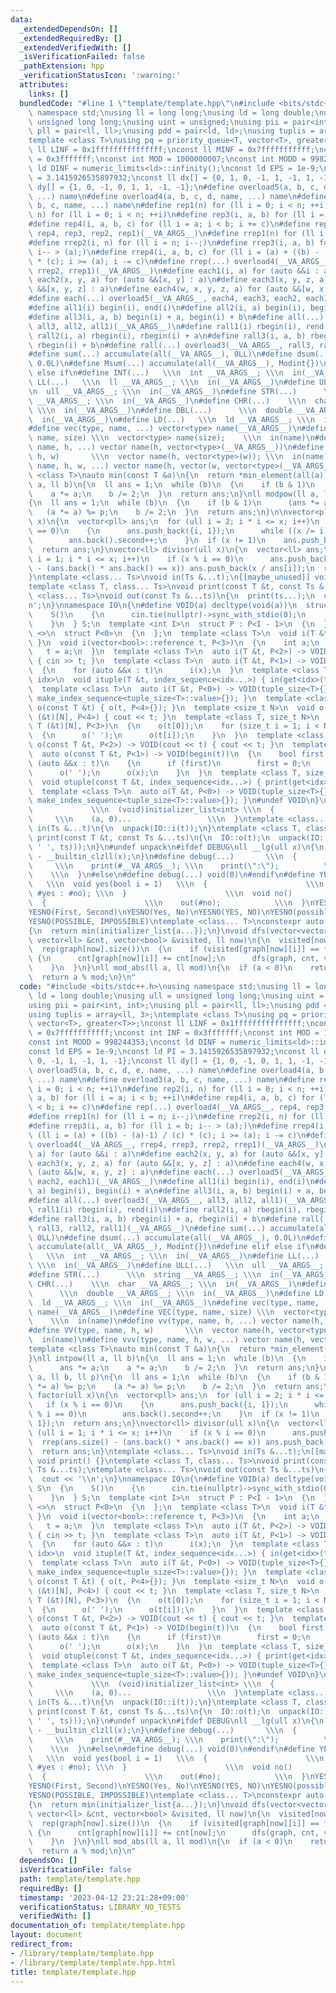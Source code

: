 ```yaml
---
data:
  _extendedDependsOn: []
  _extendedRequiredBy: []
  _extendedVerifiedWith: []
  _isVerificationFailed: false
  _pathExtension: hpp
  _verificationStatusIcon: ':warning:'
  attributes:
    links: []
  bundledCode: "#line 1 \"template/template.hpp\"\n#include <bits/stdc++.h>\nusing\
    \ namespace std;\nusing ll = long long;\nusing ld = long double;\nusing ull =\
    \ unsigned long long;\nusing uint = unsigned;\nusing pii = pair<int, int>;\nusing\
    \ pll = pair<ll, ll>;\nusing pdd = pair<ld, ld>;\nusing tuplis = array<ll, 3>;\n\
    template <class T>\nusing pq = priority_queue<T, vector<T>, greater<T>>;\nconst\
    \ ll LINF = 0x1fffffffffffffff;\nconst ll MINF = 0x7fffffffffff;\nconst int INF\
    \ = 0x3fffffff;\nconst int MOD = 1000000007;\nconst int MODD = 998244353;\nconst\
    \ ld DINF = numeric_limits<ld>::infinity();\nconst ld EPS = 1e-9;\nconst ld PI\
    \ = 3.1415926535897932;\nconst ll dx[] = {0, 1, 0, -1, 1, -1, 1, -1};\nconst ll\
    \ dy[] = {1, 0, -1, 0, 1, 1, -1, -1};\n#define overload5(a, b, c, d, e, name,\
    \ ...) name\n#define overload4(a, b, c, d, name, ...) name\n#define overload3(a,\
    \ b, c, name, ...) name\n#define rep1(n) for (ll i = 0; i < n; ++i)\n#define rep2(i,\
    \ n) for (ll i = 0; i < n; ++i)\n#define rep3(i, a, b) for (ll i = a; i < b; ++i)\n\
    #define rep4(i, a, b, c) for (ll i = a; i < b; i += c)\n#define rep(...) overload4(__VA_ARGS__,\
    \ rep4, rep3, rep2, rep1)(__VA_ARGS__)\n#define rrep1(n) for (ll i = n; i--;)\n\
    #define rrep2(i, n) for (ll i = n; i--;)\n#define rrep3(i, a, b) for (ll i = b;\
    \ i-- > (a);)\n#define rrep4(i, a, b, c) for (ll i = (a) + ((b) - (a)-1) / (c)\
    \ * (c); i >= (a); i -= c)\n#define rrep(...) overload4(__VA_ARGS__, rrep4, rrep3,\
    \ rrep2, rrep1)(__VA_ARGS__)\n#define each1(i, a) for (auto &&i : a)\n#define\
    \ each2(x, y, a) for (auto &&[x, y] : a)\n#define each3(x, y, z, a) for (auto\
    \ &&[x, y, z] : a)\n#define each4(w, x, y, z, a) for (auto &&[w, x, y, z] : a)\n\
    #define each(...) overload5(__VA_ARGS__, each4, each3, each2, each1)(__VA_ARGS__)\n\
    #define all1(i) begin(i), end(i)\n#define all2(i, a) begin(i), begin(i) + a\n\
    #define all3(i, a, b) begin(i) + a, begin(i) + b\n#define all(...) overload3(__VA_ARGS__,\
    \ all3, all2, all1)(__VA_ARGS__)\n#define rall1(i) rbegin(i), rend(i)\n#define\
    \ rall2(i, a) rbegin(i), rbegin(i) + a\n#define rall3(i, a, b) rbegin(i) + a,\
    \ rbegin(i) + b\n#define rall(...) overload3(__VA_ARGS__, rall3, rall2, rall1)(__VA_ARGS__)\n\
    #define sum(...) accumulate(all(__VA_ARGS__), 0LL)\n#define dsum(...) accumulate(all(__VA_ARGS__),\
    \ 0.0L)\n#define Msum(...) accumulate(all(__VA_ARGS__), Modint{})\n#define elif\
    \ else if\n#define INT(...)   \\\n  int __VA_ARGS__; \\\n  in(__VA_ARGS__)\n#define\
    \ LL(...)   \\\n  ll __VA_ARGS__; \\\n  in(__VA_ARGS__)\n#define ULL(...)   \\\
    \n  ull __VA_ARGS__; \\\n  in(__VA_ARGS__)\n#define STR(...)      \\\n  string\
    \ __VA_ARGS__; \\\n  in(__VA_ARGS__)\n#define CHR(...)    \\\n  char __VA_ARGS__;\
    \ \\\n  in(__VA_ARGS__)\n#define DBL(...)      \\\n  double __VA_ARGS__; \\\n\
    \  in(__VA_ARGS__)\n#define LD(...)   \\\n  ld __VA_ARGS__; \\\n  in(__VA_ARGS__)\n\
    #define vec(type, name, ...) vector<type> name(__VA_ARGS__)\n#define VEC(type,\
    \ name, size) \\\n  vector<type> name(size);    \\\n  in(name)\n#define vv(type,\
    \ name, h, ...) vector name(h, vector<type>(__VA_ARGS__))\n#define VV(type, name,\
    \ h, w)       \\\n  vector name(h, vector<type>(w)); \\\n  in(name)\n#define vvv(type,\
    \ name, h, w, ...) vector name(h, vector(w, vector<type>(__VA_ARGS__)))\ntemplate\
    \ <class T>\nauto min(const T &a)\n{\n  return *min_element(all(a));\n}\nll intpow(ll\
    \ a, ll b)\n{\n  ll ans = 1;\n  while (b)\n  {\n    if (b & 1)\n      ans *= a;\n\
    \    a *= a;\n    b /= 2;\n  }\n  return ans;\n}\nll modpow(ll a, ll b, ll p)\n\
    {\n  ll ans = 1;\n  while (b)\n  {\n    if (b & 1)\n      (ans *= a) %= p;\n \
    \   (a *= a) %= p;\n    b /= 2;\n  }\n  return ans;\n}\n\nvector<pll> factor(ull\
    \ x)\n{\n  vector<pll> ans;\n  for (ull i = 2; i * i <= x; i++)\n    if (x % i\
    \ == 0)\n    {\n      ans.push_back({i, 1});\n      while ((x /= i) % i == 0)\n\
    \        ans.back().second++;\n    }\n  if (x != 1)\n    ans.push_back({x, 1});\n\
    \  return ans;\n}\nvector<ll> divisor(ull x)\n{\n  vector<ll> ans;\n  for (ull\
    \ i = 1; i * i <= x; i++)\n    if (x % i == 0)\n      ans.push_back(i);\n  rrep(ans.size()\
    \ - (ans.back() * ans.back() == x)) ans.push_back(x / ans[i]);\n  return ans;\n\
    }\ntemplate <class... Ts>\nvoid in(Ts &...t);\n[[maybe_unused]] void print() {}\n\
    template <class T, class... Ts>\nvoid print(const T &t, const Ts &...ts);\ntemplate\
    \ <class... Ts>\nvoid out(const Ts &...ts)\n{\n  print(ts...);\n  cout << '\\\
    n';\n}\nnamespace IO\n{\n#define VOID(a) decltype(void(a))\n  struct S\n  {\n\
    \    S()\n    {\n      cin.tie(nullptr)->sync_with_stdio(0);\n      fixed(cout).precision(12);\n\
    \    }\n  } S;\n  template <int I>\n  struct P : P<I - 1>\n  {\n  };\n  template\
    \ <>\n  struct P<0>\n  {\n  };\n  template <class T>\n  void i(T &t) { i(t, P<3>{});\
    \ }\n  void i(vector<bool>::reference t, P<3>)\n  {\n    int a;\n    i(a);\n \
    \   t = a;\n  }\n  template <class T>\n  auto i(T &t, P<2>) -> VOID(cin >> t)\
    \ { cin >> t; }\n  template <class T>\n  auto i(T &t, P<1>) -> VOID(begin(t))\n\
    \  {\n    for (auto &&x : t)\n      i(x);\n  }\n  template <class T, size_t...\
    \ idx>\n  void ituple(T &t, index_sequence<idx...>) { in(get<idx>(t)...); }\n\
    \  template <class T>\n  auto i(T &t, P<0>) -> VOID(tuple_size<T>{}) { ituple(t,\
    \ make_index_sequence<tuple_size<T>::value>{}); }\n  template <class T>\n  void\
    \ o(const T &t) { o(t, P<4>{}); }\n  template <size_t N>\n  void o(const char\
    \ (&t)[N], P<4>) { cout << t; }\n  template <class T, size_t N>\n  void o(const\
    \ T (&t)[N], P<3>)\n  {\n    o(t[0]);\n    for (size_t i = 1; i < N; i++)\n  \
    \  {\n      o(' ');\n      o(t[i]);\n    }\n  }\n  template <class T>\n  auto\
    \ o(const T &t, P<2>) -> VOID(cout << t) { cout << t; }\n  template <class T>\n\
    \  auto o(const T &t, P<1>) -> VOID(begin(t))\n  {\n    bool first = 1;\n    for\
    \ (auto &&x : t)\n    {\n      if (first)\n        first = 0;\n      else\n  \
    \      o(' ');\n      o(x);\n    }\n  }\n  template <class T, size_t... idx>\n\
    \  void otuple(const T &t, index_sequence<idx...>) { print(get<idx>(t)...); }\n\
    \  template <class T>\n  auto o(T &t, P<0>) -> VOID(tuple_size<T>{}) { otuple(t,\
    \ make_index_sequence<tuple_size<T>::value>{}); }\n#undef VOID\n}\n#define unpack(a)\
    \             \\\n  (void)initializer_list<int> \\\n  {                      \
    \     \\\n    (a, 0)...                 \\\n  }\ntemplate <class... Ts>\nvoid\
    \ in(Ts &...t)\n{\n  unpack(IO::i(t));\n}\ntemplate <class T, class... Ts>\nvoid\
    \ print(const T &t, const Ts &...ts)\n{\n  IO::o(t);\n  unpack(IO::o((cout <<\
    \ ' ', ts)));\n}\n#undef unpack\n#ifdef DEBUG\nll __lg(ull x)\n{\n  return 63\
    \ - __builtin_clzll(x);\n}\n#define debug(...)       \\\n  {                 \
    \     \\\n    print(#__VA_ARGS__); \\\n    print(\":\");          \\\n    out(__VA_ARGS__);\
    \    \\\n  }\n#else\n#define debug(...) void(0)\n#endif\n#define YESNO(yes, no)\
    \   \\\n  void yes(bool i = 1)   \\\n  {                      \\\n    out(i ?\
    \ #yes : #no); \\\n  }                      \\\n  void no()              \\\n\
    \  {                      \\\n    out(#no);            \\\n  }\nYESNO(first, second)\n\
    YESNO(First, Second)\nYESNO(Yes, No)\nYESNO(YES, NO)\nYESNO(possible, impossible)\n\
    YESNO(POSSIBLE, IMPOSSIBLE)\ntemplate <class... T>\nconstexpr auto min(T... a)\n\
    {\n  return min(initializer_list{a...});\n}\nvoid dfs(vector<vector<ll>> &graph,\
    \ vector<ll> &cnt, vector<bool> &visited, ll now)\n{\n  visited[now] = true;\n\
    \  rep(graph[now].size())\n  {\n    if (visited[graph[now][i]] == false)\n   \
    \ {\n      cnt[graph[now][i]] += cnt[now];\n      dfs(graph, cnt, visited, graph[now][i]);\n\
    \    }\n  }\n}\nll mod_abs(ll a, ll mod)\n{\n  if (a < 0)\n    return a + mod;\n\
    \  return a % mod;\n}\n"
  code: "#include <bits/stdc++.h>\nusing namespace std;\nusing ll = long long;\nusing\
    \ ld = long double;\nusing ull = unsigned long long;\nusing uint = unsigned;\n\
    using pii = pair<int, int>;\nusing pll = pair<ll, ll>;\nusing pdd = pair<ld, ld>;\n\
    using tuplis = array<ll, 3>;\ntemplate <class T>\nusing pq = priority_queue<T,\
    \ vector<T>, greater<T>>;\nconst ll LINF = 0x1fffffffffffffff;\nconst ll MINF\
    \ = 0x7fffffffffff;\nconst int INF = 0x3fffffff;\nconst int MOD = 1000000007;\n\
    const int MODD = 998244353;\nconst ld DINF = numeric_limits<ld>::infinity();\n\
    const ld EPS = 1e-9;\nconst ld PI = 3.1415926535897932;\nconst ll dx[] = {0, 1,\
    \ 0, -1, 1, -1, 1, -1};\nconst ll dy[] = {1, 0, -1, 0, 1, 1, -1, -1};\n#define\
    \ overload5(a, b, c, d, e, name, ...) name\n#define overload4(a, b, c, d, name,\
    \ ...) name\n#define overload3(a, b, c, name, ...) name\n#define rep1(n) for (ll\
    \ i = 0; i < n; ++i)\n#define rep2(i, n) for (ll i = 0; i < n; ++i)\n#define rep3(i,\
    \ a, b) for (ll i = a; i < b; ++i)\n#define rep4(i, a, b, c) for (ll i = a; i\
    \ < b; i += c)\n#define rep(...) overload4(__VA_ARGS__, rep4, rep3, rep2, rep1)(__VA_ARGS__)\n\
    #define rrep1(n) for (ll i = n; i--;)\n#define rrep2(i, n) for (ll i = n; i--;)\n\
    #define rrep3(i, a, b) for (ll i = b; i-- > (a);)\n#define rrep4(i, a, b, c) for\
    \ (ll i = (a) + ((b) - (a)-1) / (c) * (c); i >= (a); i -= c)\n#define rrep(...)\
    \ overload4(__VA_ARGS__, rrep4, rrep3, rrep2, rrep1)(__VA_ARGS__)\n#define each1(i,\
    \ a) for (auto &&i : a)\n#define each2(x, y, a) for (auto &&[x, y] : a)\n#define\
    \ each3(x, y, z, a) for (auto &&[x, y, z] : a)\n#define each4(w, x, y, z, a) for\
    \ (auto &&[w, x, y, z] : a)\n#define each(...) overload5(__VA_ARGS__, each4, each3,\
    \ each2, each1)(__VA_ARGS__)\n#define all1(i) begin(i), end(i)\n#define all2(i,\
    \ a) begin(i), begin(i) + a\n#define all3(i, a, b) begin(i) + a, begin(i) + b\n\
    #define all(...) overload3(__VA_ARGS__, all3, all2, all1)(__VA_ARGS__)\n#define\
    \ rall1(i) rbegin(i), rend(i)\n#define rall2(i, a) rbegin(i), rbegin(i) + a\n\
    #define rall3(i, a, b) rbegin(i) + a, rbegin(i) + b\n#define rall(...) overload3(__VA_ARGS__,\
    \ rall3, rall2, rall1)(__VA_ARGS__)\n#define sum(...) accumulate(all(__VA_ARGS__),\
    \ 0LL)\n#define dsum(...) accumulate(all(__VA_ARGS__), 0.0L)\n#define Msum(...)\
    \ accumulate(all(__VA_ARGS__), Modint{})\n#define elif else if\n#define INT(...)\
    \   \\\n  int __VA_ARGS__; \\\n  in(__VA_ARGS__)\n#define LL(...)   \\\n  ll __VA_ARGS__;\
    \ \\\n  in(__VA_ARGS__)\n#define ULL(...)   \\\n  ull __VA_ARGS__; \\\n  in(__VA_ARGS__)\n\
    #define STR(...)      \\\n  string __VA_ARGS__; \\\n  in(__VA_ARGS__)\n#define\
    \ CHR(...)    \\\n  char __VA_ARGS__; \\\n  in(__VA_ARGS__)\n#define DBL(...)\
    \      \\\n  double __VA_ARGS__; \\\n  in(__VA_ARGS__)\n#define LD(...)   \\\n\
    \  ld __VA_ARGS__; \\\n  in(__VA_ARGS__)\n#define vec(type, name, ...) vector<type>\
    \ name(__VA_ARGS__)\n#define VEC(type, name, size) \\\n  vector<type> name(size);\
    \    \\\n  in(name)\n#define vv(type, name, h, ...) vector name(h, vector<type>(__VA_ARGS__))\n\
    #define VV(type, name, h, w)       \\\n  vector name(h, vector<type>(w)); \\\n\
    \  in(name)\n#define vvv(type, name, h, w, ...) vector name(h, vector(w, vector<type>(__VA_ARGS__)))\n\
    template <class T>\nauto min(const T &a)\n{\n  return *min_element(all(a));\n\
    }\nll intpow(ll a, ll b)\n{\n  ll ans = 1;\n  while (b)\n  {\n    if (b & 1)\n\
    \      ans *= a;\n    a *= a;\n    b /= 2;\n  }\n  return ans;\n}\nll modpow(ll\
    \ a, ll b, ll p)\n{\n  ll ans = 1;\n  while (b)\n  {\n    if (b & 1)\n      (ans\
    \ *= a) %= p;\n    (a *= a) %= p;\n    b /= 2;\n  }\n  return ans;\n}\n\nvector<pll>\
    \ factor(ull x)\n{\n  vector<pll> ans;\n  for (ull i = 2; i * i <= x; i++)\n \
    \   if (x % i == 0)\n    {\n      ans.push_back({i, 1});\n      while ((x /= i)\
    \ % i == 0)\n        ans.back().second++;\n    }\n  if (x != 1)\n    ans.push_back({x,\
    \ 1});\n  return ans;\n}\nvector<ll> divisor(ull x)\n{\n  vector<ll> ans;\n  for\
    \ (ull i = 1; i * i <= x; i++)\n    if (x % i == 0)\n      ans.push_back(i);\n\
    \  rrep(ans.size() - (ans.back() * ans.back() == x)) ans.push_back(x / ans[i]);\n\
    \  return ans;\n}\ntemplate <class... Ts>\nvoid in(Ts &...t);\n[[maybe_unused]]\
    \ void print() {}\ntemplate <class T, class... Ts>\nvoid print(const T &t, const\
    \ Ts &...ts);\ntemplate <class... Ts>\nvoid out(const Ts &...ts)\n{\n  print(ts...);\n\
    \  cout << '\\n';\n}\nnamespace IO\n{\n#define VOID(a) decltype(void(a))\n  struct\
    \ S\n  {\n    S()\n    {\n      cin.tie(nullptr)->sync_with_stdio(0);\n      fixed(cout).precision(12);\n\
    \    }\n  } S;\n  template <int I>\n  struct P : P<I - 1>\n  {\n  };\n  template\
    \ <>\n  struct P<0>\n  {\n  };\n  template <class T>\n  void i(T &t) { i(t, P<3>{});\
    \ }\n  void i(vector<bool>::reference t, P<3>)\n  {\n    int a;\n    i(a);\n \
    \   t = a;\n  }\n  template <class T>\n  auto i(T &t, P<2>) -> VOID(cin >> t)\
    \ { cin >> t; }\n  template <class T>\n  auto i(T &t, P<1>) -> VOID(begin(t))\n\
    \  {\n    for (auto &&x : t)\n      i(x);\n  }\n  template <class T, size_t...\
    \ idx>\n  void ituple(T &t, index_sequence<idx...>) { in(get<idx>(t)...); }\n\
    \  template <class T>\n  auto i(T &t, P<0>) -> VOID(tuple_size<T>{}) { ituple(t,\
    \ make_index_sequence<tuple_size<T>::value>{}); }\n  template <class T>\n  void\
    \ o(const T &t) { o(t, P<4>{}); }\n  template <size_t N>\n  void o(const char\
    \ (&t)[N], P<4>) { cout << t; }\n  template <class T, size_t N>\n  void o(const\
    \ T (&t)[N], P<3>)\n  {\n    o(t[0]);\n    for (size_t i = 1; i < N; i++)\n  \
    \  {\n      o(' ');\n      o(t[i]);\n    }\n  }\n  template <class T>\n  auto\
    \ o(const T &t, P<2>) -> VOID(cout << t) { cout << t; }\n  template <class T>\n\
    \  auto o(const T &t, P<1>) -> VOID(begin(t))\n  {\n    bool first = 1;\n    for\
    \ (auto &&x : t)\n    {\n      if (first)\n        first = 0;\n      else\n  \
    \      o(' ');\n      o(x);\n    }\n  }\n  template <class T, size_t... idx>\n\
    \  void otuple(const T &t, index_sequence<idx...>) { print(get<idx>(t)...); }\n\
    \  template <class T>\n  auto o(T &t, P<0>) -> VOID(tuple_size<T>{}) { otuple(t,\
    \ make_index_sequence<tuple_size<T>::value>{}); }\n#undef VOID\n}\n#define unpack(a)\
    \             \\\n  (void)initializer_list<int> \\\n  {                      \
    \     \\\n    (a, 0)...                 \\\n  }\ntemplate <class... Ts>\nvoid\
    \ in(Ts &...t)\n{\n  unpack(IO::i(t));\n}\ntemplate <class T, class... Ts>\nvoid\
    \ print(const T &t, const Ts &...ts)\n{\n  IO::o(t);\n  unpack(IO::o((cout <<\
    \ ' ', ts)));\n}\n#undef unpack\n#ifdef DEBUG\nll __lg(ull x)\n{\n  return 63\
    \ - __builtin_clzll(x);\n}\n#define debug(...)       \\\n  {                 \
    \     \\\n    print(#__VA_ARGS__); \\\n    print(\":\");          \\\n    out(__VA_ARGS__);\
    \    \\\n  }\n#else\n#define debug(...) void(0)\n#endif\n#define YESNO(yes, no)\
    \   \\\n  void yes(bool i = 1)   \\\n  {                      \\\n    out(i ?\
    \ #yes : #no); \\\n  }                      \\\n  void no()              \\\n\
    \  {                      \\\n    out(#no);            \\\n  }\nYESNO(first, second)\n\
    YESNO(First, Second)\nYESNO(Yes, No)\nYESNO(YES, NO)\nYESNO(possible, impossible)\n\
    YESNO(POSSIBLE, IMPOSSIBLE)\ntemplate <class... T>\nconstexpr auto min(T... a)\n\
    {\n  return min(initializer_list{a...});\n}\nvoid dfs(vector<vector<ll>> &graph,\
    \ vector<ll> &cnt, vector<bool> &visited, ll now)\n{\n  visited[now] = true;\n\
    \  rep(graph[now].size())\n  {\n    if (visited[graph[now][i]] == false)\n   \
    \ {\n      cnt[graph[now][i]] += cnt[now];\n      dfs(graph, cnt, visited, graph[now][i]);\n\
    \    }\n  }\n}\nll mod_abs(ll a, ll mod)\n{\n  if (a < 0)\n    return a + mod;\n\
    \  return a % mod;\n}\n"
  dependsOn: []
  isVerificationFile: false
  path: template/template.hpp
  requiredBy: []
  timestamp: '2023-04-12 23:21:28+09:00'
  verificationStatus: LIBRARY_NO_TESTS
  verifiedWith: []
documentation_of: template/template.hpp
layout: document
redirect_from:
- /library/template/template.hpp
- /library/template/template.hpp.html
title: template/template.hpp
---
```

